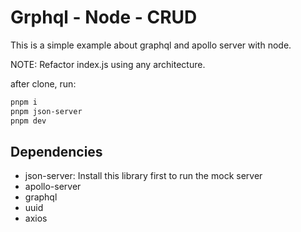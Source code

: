 # Grphql - Node - CRUD

This is a simple example about graphql and apollo server with node.

NOTE: Refactor index.js using any architecture.

after clone, run:

```sh
pnpm i
pnpm json-server
pnpm dev
```

## Dependencies

- json-server: Install this library first to run the mock server
- apollo-server
- graphql
- uuid
- axios
